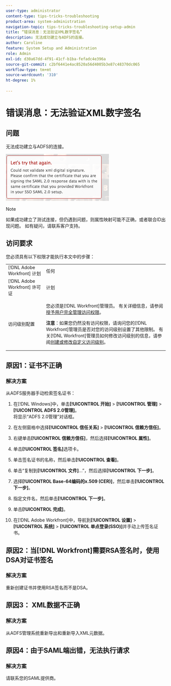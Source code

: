 ```yaml
---
user-type: administrator
content-type: tips-tricks-troubleshooting
product-area: system-administration
navigation-topic: tips-tricks-troubleshooting-setup-admin
title: “错误消息：无法验证XML数字签名”
description: 无法成功建立与ADFS的连接。
author: Caroline
feature: System Setup and Administration
role: Admin
exl-id: d30a67dd-4f91-41cf-b1ba-fefadc4e396a
source-git-commit: c2bf6441e4ac8520a56d4005b3e87c48370dc065
workflow-type: tm+mt
source-wordcount: '310'
ht-degree: 1%

---
```


# 错误消息：无法验证XML数字签名

## 问题

无法成功建立与ADFS的连接。

![error_message.png](assets/error-message.png)

>[!NOTE]
>
>如果成功建立了测试连接，但仍遇到问题，则属性映射可能不正确，或者联合ID出现问题。 如有疑问，请联系客户支持。

## 访问要求

您必须具有以下权限才能执行本文中的步骤：

<table style="table-layout:auto"> 
 <col> 
 <col> 
 <tbody> 
  <tr> 
   <td role="rowheader">[!DNL Adobe Workfront] 计划</td> 
   <td>任何</td> 
  </tr> 
  <tr> 
   <td role="rowheader">[!DNL Adobe Workfront] 许可证</td> 
   <td>计划</td> 
  </tr> 
  <tr> 
   <td role="rowheader">访问级别配置</td> 
   <td> <p>您必须是[!DNL Workfront]管理员。 有关详细信息，请参阅<a href="../../administration-and-setup/add-users/configure-and-grant-access/grant-a-user-full-administrative-access.md" class="MCXref xref">授予用户完全管理访问权限</a>。</p> <p><b>注意</b>：如果您仍然没有访问权限，请询问您的[!DNL Workfront]管理员是否对您的访问级别设置了其他限制。 有关[!DNL Workfront]管理员如何修改访问级别的信息，请参阅<a href="../../administration-and-setup/add-users/configure-and-grant-access/create-modify-access-levels.md" class="MCXref xref">创建或修改自定义访问级别</a>。</p> </td> 
  </tr> 
 </tbody> 
</table>

## 原因1：证书不正确

### 解决方案

从ADFS服务器手动检索签名证书：

1. 在[!DNL Windows]中，单击&#x200B;**[!UICONTROL 开始]** > **[!UICONTROL 管理]** > **[!UICONTROL ADFS 2.0管理]**。\
   将显示“ADFS 2.0管理”对话框。

1. 在左侧窗格中选择&#x200B;**[!UICONTROL 信任关系]** > **[!UICONTROL 信赖方信任]**。

1. 右键单击&#x200B;**[!UICONTROL 信赖方信任]**，然后选择&#x200B;**[!UICONTROL 属性]**。

1. 单击&#x200B;**[!UICONTROL 签名]**&#x200B;选项卡。
1. 单击签名证书的名称，然后单击&#x200B;**[!UICONTROL 查看]**。
1. 单击“复制到&#x200B;**[!UICONTROL 文件]**...”，然后选择&#x200B;**[!UICONTROL 下一步]**。

1. 选择&#x200B;**[!UICONTROL Base-64编码的x.509 (CER)]**，然后单击&#x200B;**[!UICONTROL 下一步]**。

1. 指定文件名，然后单击&#x200B;**[!UICONTROL 下一步]**。
1. 单击&#x200B;**[!UICONTROL 完成]**。
1. 在[!DNL Adobe Workfront]中，导航到&#x200B;**[!UICONTROL 设置]** > **[!UICONTROL 系统]** > **[!UICONTROL 单点登录(SSO)]**&#x200B;并手动上传签名证书。

## 原因2：当[!DNL Workfront]需要RSA签名时，使用DSA对证书签名

### 解决方案

重新创建证书并使用RSA签名而不是DSA。

## 原因3： XML数据不正确

### 解决方案

从ADFS管理系统重新导出和重新导入XML元数据。

## 原因4：由于SAML端出错，无法执行请求

### 解决方案

请联系您的SAML提供商。
